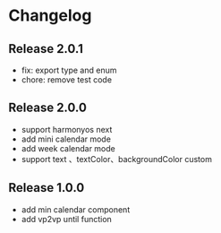 # Changelog

## Release 2.0.1

- fix: export type and enum
- chore: remove test code

## Release 2.0.0

- support harmonyos next
- add mini calendar mode
- add week calendar mode
- support text 、textColor、backgroundColor custom

## Release 1.0.0

- add min calendar component
- add vp2vp until function